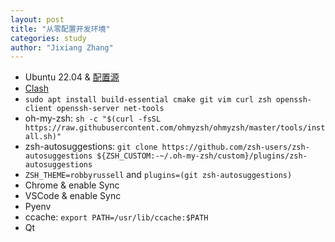 ```yaml
---
layout: post
title: "从零配置开发环境"
categories: study
author: "Jixiang Zhang"
---
```


* Ubuntu 22.04 & [配置源](https://mirrors.ustc.edu.cn/help/ubuntu.html)
* [Clash](https://github.com/Fndroid/clash_for_windows_pkg)
* `sudo apt install build-essential cmake git vim curl zsh openssh-client openssh-server net-tools`
* oh-my-zsh: `sh -c "$(curl -fsSL https://raw.githubusercontent.com/ohmyzsh/ohmyzsh/master/tools/install.sh)"`
* zsh-autosuggestions: `git clone https://github.com/zsh-users/zsh-autosuggestions ${ZSH_CUSTOM:-~/.oh-my-zsh/custom}/plugins/zsh-autosuggestions`
* `ZSH_THEME=robbyrussell` and `plugins=(git zsh-autosuggestions)`
* Chrome & enable Sync
* VSCode & enable Sync
* Pyenv
* ccache: `export PATH=/usr/lib/ccache:$PATH`
* Qt
